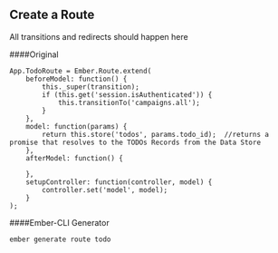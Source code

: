 ##  Create a Route

All transitions and redirects should happen here

####Original
```
App.TodoRoute = Ember.Route.extend(
	beforeModel: function() {
		this._super(transition);
		if (this.get('session.isAuthenticated')) {
			this.transitionTo('campaigns.all');
		}
	},
	model: function(params) {
		return this.store('todos', params.todo_id);  //returns a promise that resolves to the TODOs Records from the Data Store
	},
	afterModel: function() {

	},
	setupController: function(controller, model) {
    	controller.set('model', model);
    }
);
```


####Ember-CLI Generator
```
ember generate route todo 
```




